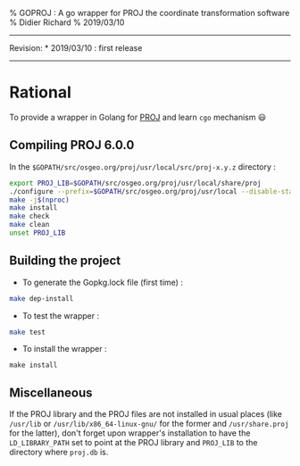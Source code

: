 % GOPROJ : A go wrapper for PROJ the coordinate transformation software
% Didier Richard
% 2019/03/10

---

Revision:
    * 2019/03/10 : first release

---

# Rational #

To provide a wrapper in Golang for [PROJ](https://proj4.org/index.html) and
learn `cgo` mechanism :smiley:

## Compiling PROJ 6.0.0 ##

In the `$GOPATH/src/osgeo.org/proj/usr/local/src/proj-x.y.z` directory :

```bash
export PROJ_LIB=$GOPATH/src/osgeo.org/proj/usr/local/share/proj
./configure --prefix=$GOPATH/src/osgeo.org/proj/usr/local --disable-static
make -j$(nproc)
make install
make check
make clean
unset PROJ_LIB
```

## Building the project ##

* To generate the Gopkg.lock file (first time) :

```bash
make dep-install
```

* To test the wrapper :

```bash
make test
```

* To install the wrapper :

```
make install
```

## Miscellaneous

If the PROJ library and the PROJ files are not installed in usual places
(like `/usr/lib` or `/usr/lib/x86_64-linux-gnu/` for the former and
`/usr/share.proj` for the latter), don't forget upon wrapper's installation to
have the `LD_LIBRARY_PATH` set to point at the PROJ library and `PROJ_LIB` to
the directory where `proj.db` is.

